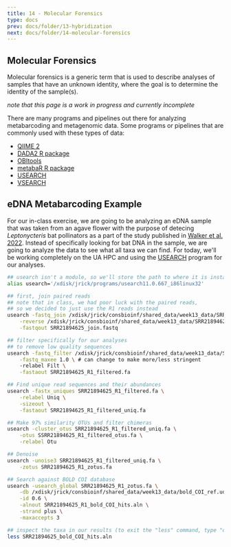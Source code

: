 ```yaml
---
title: 14 - Molecular Forensics
type: docs
prev: docs/folder/13-hybridization
next: docs/folder/14-molecular-forensics
---
```


## Molecular Forensics
Molecular forensics is a generic term that is used to describe analyses of samples that have an unknown identity, where the goal is to determine the identity of the sample(s). 

*note that this page is a work in progress and currently incomplete*

There are many programs and pipelines out there for analyzing metabarcoding and metagenomic data. Some programs or pipelines that are commonly used with these types of data:
* [QIIME 2](https://qiime2.org/)
* [DADA2 R package](https://benjjneb.github.io/dada2/)
* [OBItools](https://git.metabarcoding.org/obitools/obitools/-/wikis/home)
* [metabaR R package](https://metabarfactory.github.io/metabaR/index.html)
* [USEARCH](https://www.drive5.com/usearch/)
* [VSEARCH](https://github.com/torognes/vsearch)

## eDNA Metabarcoding Example
For our in-class exercise, we are going to be analyzing an eDNA sample that was taken from an agave flower with the purpose of detecing *Leptonycteris* bat pollinators as a part of the study published in [Walker et al. 2022](https://doi.org/10.3390/ani12223075). Instead of specifically looking for bat DNA in the sample, we are going to analyze the data to see what all taxa we can find. For today, we'll be working completely on the UA HPC and using the [USEARCH](https://www.drive5.com/usearch/) program for our analyses.

```sh
## usearch isn't a module, so we'll store the path to where it is installed
alias usearch='/xdisk/jrick/programs/usearch11.0.667_i86linux32'

## first, join paired reads
## note that in class, we had poor luck with the paired reads,
## so we decided to just use the R1 reads instead
usearch -fastq_join /xdisk/jrick/consbioinf/shared_data/week13_data/SRR21894625_R1.fastq \
	-reverse /xdisk/jrick/consbioinf/shared_data/week13_data/SRR21894625_R2.fastq \
	-fastqout SRR21894625_join.fastq

## filter specifically for our analyses
## to remove low quality sequences
usearch -fastq_filter /xdisk/jrick/consbioinf/shared_data/week13_data/SRR21894625_R1.fastq \
	-fastq_maxee 1.0 \ # can change to make more/less stringent
	-relabel Filt \
	-fastaout SRR21894625_R1_filtered.fa

## Find unique read sequences and their abundances
usearch -fastx_uniques SRR21894625_R1_filtered.fa \
	-relabel Uniq \
	-sizeout \
	-fastaout SRR21894625_R1_filtered_uniq.fa

## Make 97% similarity OTUs and filter chimeras
usearch -cluster_otus SRR21894625_R1_filtered_uniq.fa \
	-otus SSRR21894625_R1_filtered_otus.fa \
	-relabel Otu

## Denoise
usearch -unoise3 SRR21894625_R1_filtered_uniq.fa \
	-zotus SRR21894625_R1_zotus.fa

## Search against BOLD COI database
usearch -usearch_global SRR21894625_R1_zotus.fa \
	-db /xdisk/jrick/consbioinf/shared_data/week13_data/bold_COI_ref.udb  \
	-id 0.6 \
	-alnout SRR21894625_R1_bold_COI_hits.aln \
	-strand plus \
	-maxaccepts 3

## inspect the taxa in our results (to exit the "less" command, type "q")
less SRR21894625_bold_COI_hits.aln

```
